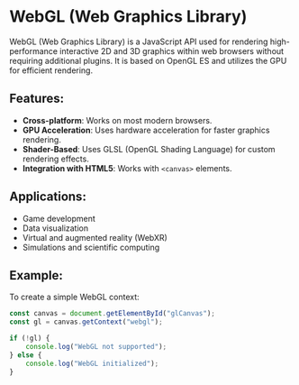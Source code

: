# WebGL (Web Graphics Library)

WebGL (Web Graphics Library) is a JavaScript API used for rendering high-performance interactive 2D and 3D graphics within web browsers without requiring additional plugins. It is based on OpenGL ES and utilizes the GPU for efficient rendering.

## Features:
- **Cross-platform**: Works on most modern browsers.
- **GPU Acceleration**: Uses hardware acceleration for faster graphics rendering.
- **Shader-Based**: Uses GLSL (OpenGL Shading Language) for custom rendering effects.
- **Integration with HTML5**: Works with `<canvas>` elements.

## Applications:
- Game development
- Data visualization
- Virtual and augmented reality (WebXR)
- Simulations and scientific computing

## Example:
To create a simple WebGL context:
```javascript
const canvas = document.getElementById("glCanvas");
const gl = canvas.getContext("webgl");

if (!gl) {
    console.log("WebGL not supported");
} else {
    console.log("WebGL initialized");
}
